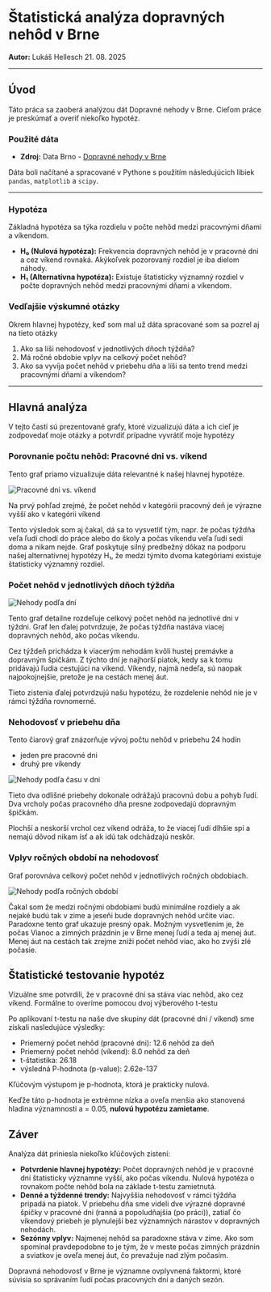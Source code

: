# Štatistická analýza dopravných nehôd v Brne

**Autor:** Lukáš Hellesch 21. 08. 2025

---

## Úvod

Táto práca sa zaoberá analýzou dát Dopravné nehody v Brne. Cieľom práce je preskúmať a overiť niekoľko hypotéz.

### Použité dáta
* **Zdroj:** Data Brno - [Dopravné nehody v Brne](https://data.brno.cz/datasets/298c37feb1064873abdccdc2a10b605f_0)


Dáta boli načítané a spracované v Pythone s použitím následujúcich libiek `pandas`, `matplotlib` a `scipy`.

---



### Hypotéza 

Základná hypotéza sa týka rozdielu v počte nehôd medzi pracovnými dňami a víkendom.

* **H₀ (Nulová hypotéza):** Frekvencia dopravných nehôd je v pracovné dni a cez víkend rovnaká. Akýkoľvek pozorovaný rozdiel je iba dielom náhody.
* **H₁ (Alternatívna hypotéza):** Existuje štatisticky významný rozdiel v počte dopravných nehôd medzi pracovnými dňami a víkendom.

### Vedľajšie výskumné otázky

Okrem hlavnej hypotézy, keď som mal už dáta spracované som sa pozrel aj na tieto otázky
1.  Ako sa líši nehodovosť v jednotlivých dňoch týždňa?
2.  Má ročné obdobie vplyv na celkový počet nehôd?
3.  Ako sa vyvíja počet nehôd v priebehu dňa a líši sa tento trend medzi pracovnými dňami a víkendom?

---
## Hlavná analýza

V tejto časti sú prezentované grafy, ktoré vizualizujú dáta a ich cieľ je zodpovedať moje otázky a potvrdiť prípadne vyvrátiť moje hypotézy

### Porovnanie počtu nehôd: Pracovné dni vs. víkend

Tento graf priamo vizualizuje dáta relevantné k našej hlavnej hypotéze.

![Pracovné dni vs. víkend](graphs/plot_weekday_vs_weekend.png)

Na prvý pohľad zrejmé, že počet nehôd v kategórii pracovný deň je výrazne vyšší ako v kategórii víkend

Tento výsledok som aj čakal, dá sa to vysvetliť tým, napr. že počas týždňa veľa ľudí chodí do práce alebo do školy a počas víkendu veľa ľudí sedí doma a nikam nejde.
Graf poskytuje silný predbežný dôkaz na podporu našej alternatívnej hypotézy H₁, že medzi týmito dvoma kategóriami existuje štatisticky významný rozdiel.

### Počet nehôd v jednotlivých dňoch týždňa

![Nehody podľa dní](graphs/plot_accidents_by_day.png)

Tento graf detailne rozdeľuje celkový počet nehôd na jednotlivé dni v týždni.
Graf len ďalej potvrdzuje, že počas týždňa nastáva viacej dopravných nehôd, ako počas víkendu.

Cez týždeň prichádza k viacerým nehodám kvôli hustej premávke a dopravným špičkám.
Z týchto dní je najhorší piatok, kedy sa k tomu pridávajú ľudia cestujúci na víkend.
Víkendy, najmä nedeľa, sú naopak najpokojnejšie, pretože je na cestách menej áut.

Tieto zistenia ďalej potvrdzujú našu hypotézu, že rozdelenie nehôd nie je v rámci týždňa rovnomerné.

### Nehodovosť v priebehu dňa
Tento čiarový graf znázorňuje vývoj počtu nehôd v priebehu 24 hodín
- jeden pre pracovné dni
- druhý pre víkendy 

![Nehody podľa času v dni](graphs/plot_hourly_trend.png)


Tieto dva odlišné priebehy dokonale odrážajú pracovnú dobu a pohyb ľudí. Dva vrcholy počas pracovného dňa presne zodpovedajú dopravným špičkám.

Plochší a neskorší vrchol cez víkend odráža, to že viacej ľudí dlhšie spí a nemajú dôvod nikam ísť a ak idú tak odchádzajú neskôr.


### Vplyv ročných období na nehodovosť

Graf porovnáva celkový počet nehôd v jednotlivých ročných obdobiach.

![Nehody podľa ročných období](graphs/plot_accidents_by_season.png)


Čakal som že medzi ročnými obdobiami budú minimálne rozdiely a ak nejaké budú tak v zime a jeseňi bude dopravných nehôd určite viac.
Paradoxne tento graf ukazuje presný opak. Možným vysvetlením je, že počas Vianoc a zimných prázdnin je v Brne menej ľudí a teda aj menej áut.
Menej áut na cestách tak zrejme zníži počet nehôd viac, ako ho zvýši zlé počasie.


## Štatistické testovanie hypotéz

Vizuálne sme potvrdili, že v pracovné dni sa stáva viac nehôd, ako cez víkend. 
Formálne to overíme pomocou dvoj výberového t-testu

Po aplikovaní t-testu na naše dve skupiny dát (pracovné dni / víkend) sme získali nasledujúce výsledky:
* Priemerný počet nehôd (pracovné dni): 12.6 nehôd za deň
* Priemerný počet nehôd (víkend): 8.0 nehôd za deň
* t-štatistika: 26.18
*  výsledná P-hodnota (p-value): 2.62e-137

Kľúčovým výstupom je p-hodnota, ktorá je prakticky nulová.

Keďže táto p-hodnota je extrémne nízka a oveľa menšia ako stanovená hladina významnosti a = 0.05, **nulovú hypotézu zamietame**.

## Záver

Analýza dát priniesla niekoľko kľúčových zistení:

* **Potvrdenie hlavnej hypotézy:** Počet dopravných nehôd je v pracovné dni štatisticky významne vyšší, ako počas víkendu. Nulová hypotéza o rovnakom počte nehôd bola na základe t-testu zamietnutá.
* **Denné a týždenné trendy:** Najvyššia nehodovosť v rámci týždňa pripadá na piatok. V priebehu dňa sme videli dve výrazné dopravné špičky v pracovné dni (ranná a popoludňajšia (po práci)), zatiaľ čo víkendový priebeh je plynulejší bez významných nárastov v dopravných nehodách.
* **Sezónny vplyv:** Najmenej nehôd sa paradoxne stáva v zime. Ako som spomínal pravdepodobne to je tým, že v meste počas zimných prázdnin a sviatkov je oveľa menej áut, čo prevažuje nad zlým počasím.

Dopravná nehodovosť v Brne je významne ovplyvnená faktormi, ktoré súvisia so správaním ľudí počas pracovných dní a daných sezón.

